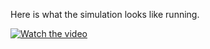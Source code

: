 Here is what the simulation looks like running.


[![Watch the video](https://youtu.be/<sOT0_8nGfGU&ab)]([https://youtu.be/vt5fpE0bzSY](https://www.youtube.com/watch?v=sOT0_8nGfGU&ab_channel=ValiKhan))

